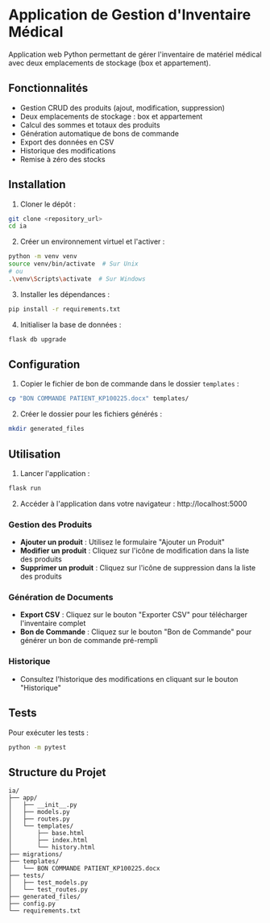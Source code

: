 # Application de Gestion d'Inventaire Médical

Application web Python permettant de gérer l'inventaire de matériel médical avec deux emplacements de stockage (box et appartement).

## Fonctionnalités

- Gestion CRUD des produits (ajout, modification, suppression)
- Deux emplacements de stockage : box et appartement
- Calcul des sommes et totaux des produits
- Génération automatique de bons de commande
- Export des données en CSV
- Historique des modifications
- Remise à zéro des stocks

## Installation

1. Cloner le dépôt :
```bash
git clone <repository_url>
cd ia
```

2. Créer un environnement virtuel et l'activer :
```bash
python -m venv venv
source venv/bin/activate  # Sur Unix
# ou
.\venv\Scripts\activate  # Sur Windows
```

3. Installer les dépendances :
```bash
pip install -r requirements.txt
```

4. Initialiser la base de données :
```bash
flask db upgrade
```

## Configuration

1. Copier le fichier de bon de commande dans le dossier `templates` :
```bash
cp "BON COMMANDE PATIENT_KP100225.docx" templates/
```

2. Créer le dossier pour les fichiers générés :
```bash
mkdir generated_files
```

## Utilisation

1. Lancer l'application :
```bash
flask run
```

2. Accéder à l'application dans votre navigateur : http://localhost:5000

### Gestion des Produits

- **Ajouter un produit** : Utilisez le formulaire "Ajouter un Produit"
- **Modifier un produit** : Cliquez sur l'icône de modification dans la liste des produits
- **Supprimer un produit** : Cliquez sur l'icône de suppression dans la liste des produits

### Génération de Documents

- **Export CSV** : Cliquez sur le bouton "Exporter CSV" pour télécharger l'inventaire complet
- **Bon de Commande** : Cliquez sur le bouton "Bon de Commande" pour générer un bon de commande pré-rempli

### Historique

- Consultez l'historique des modifications en cliquant sur le bouton "Historique"

## Tests

Pour exécuter les tests :
```bash
python -m pytest
```

## Structure du Projet

```
ia/
├── app/
│   ├── __init__.py
│   ├── models.py
│   ├── routes.py
│   └── templates/
│       ├── base.html
│       ├── index.html
│       └── history.html
├── migrations/
├── templates/
│   └── BON COMMANDE PATIENT_KP100225.docx
├── tests/
│   ├── test_models.py
│   └── test_routes.py
├── generated_files/
├── config.py
└── requirements.txt
```

